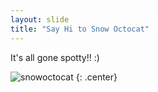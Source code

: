 ```yaml
---
layout: slide
title: "Say Hi to Snow Octocat"
---
```


It's all gone spotty!! :)

![snowoctocat](https://octodex.github.com/images/snowoctocat.png)
{: .center}
